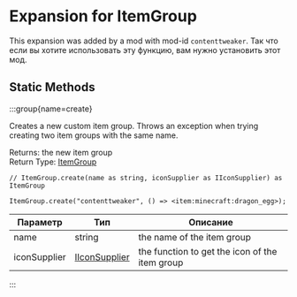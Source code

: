 # Expansion for ItemGroup

This expansion was added by a mod with mod-id `contenttweaker`. Так что если вы хотите использовать эту функцию, вам нужно установить этот мод.

## Static Methods

:::group{name=create}

Creates a new custom item group. Throws an exception when trying creating two item groups with the same name.

Returns: the new item group  
Return Type: [ItemGroup](/vanilla/api/item/ItemGroup)

```zenscript
// ItemGroup.create(name as string, iconSupplier as IIconSupplier) as ItemGroup

ItemGroup.create("contenttweaker", () => <item:minecraft:dragon_egg>);
```

| Параметр     | Тип                                                               | Описание                                       |
| ------------ | ----------------------------------------------------------------- | ---------------------------------------------- |
| name         | string                                                            | the name of the item group                     |
| iconSupplier | [IIconSupplier](/mods/contenttweaker/API/functions/IIconSupplier) | the function to get the icon of the item group |


:::

